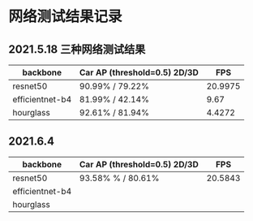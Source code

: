 # 网络测试结果记录

## 2021.5.18 三种网络测试结果


| backbone            | Car AP (threshold=0.5)  2D/3D      | FPS                             |
|---------------------|------------------------------------|---------------------------------|
| resnet50            | 90.99% / 79.22%                    | 20.9975                         |
| efficientnet-b4     | 81.99% / 42.14%                    | 9.67                            |
| hourglass           | 92.61% / 81.94%                    | 4.4272                          |


## 2021.6.4

| backbone            | Car AP (threshold=0.5)  2D/3D      | FPS                             |
|---------------------|------------------------------------|---------------------------------|
| resnet50            | 93.58% % / 80.61%                    | 20.5843                         |
| efficientnet-b4     |                     |                             |
| hourglass           |                     |                           |
